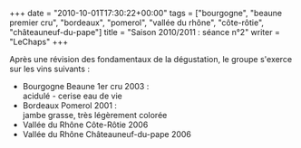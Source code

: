 +++
date = "2010-10-01T17:30:22+00:00"
tags = ["bourgogne", "beaune premier cru", "bordeaux", "pomerol", "vallée du rhône", "côte-rôtie", "châteauneuf-du-pape"]
title = "Saison 2010/2011 : séance n°2"
writer = "LeChaps"
+++

Après une révision des fondamentaux de la dégustation, le groupe s'exerce sur les vins suivants :

* Bourgogne Beaune 1er cru 2003 :  
acidulé - cerise eau de vie
* Bordeaux Pomerol 2001 :  
jambe grasse, très légèrement colorée
* Vallée du Rhône Côte-Rôtie 2006
* Vallée du Rhône Châteauneuf-du-pape 2006